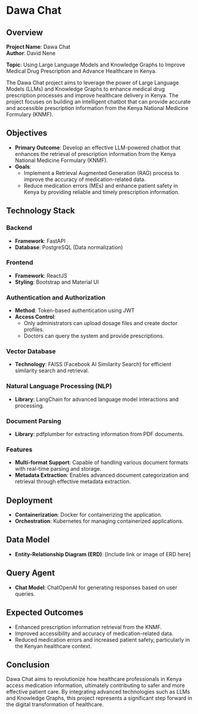 # Dawa Chat

## Overview

**Project Name**: Dawa Chat  
**Author**: David Nene  

**Topic**: Using Large Language Models and Knowledge Graphs to Improve Medical Drug Prescription and Advance Healthcare in Kenya.

The Dawa Chat project aims to leverage the power of Large Language Models (LLMs) and Knowledge Graphs to enhance medical drug prescription processes and improve healthcare delivery in Kenya. The project focuses on building an intelligent chatbot that can provide accurate and accessible prescription information from the Kenya National Medicine Formulary (KNMF).

## Objectives

- **Primary Outcome**: Develop an effective LLM-powered chatbot that enhances the retrieval of prescription information from the Kenya National Medicine Formulary (KNMF).
- **Goals**:
  - Implement a Retrieval Augmented Generation (RAG) process to improve the accuracy of medication-related data.
  - Reduce medication errors (MEs) and enhance patient safety in Kenya by providing reliable and timely prescription information.

## Technology Stack

### Backend
- **Framework**: FastAPI
- **Database**: PostgreSQL (Data normalization)

### Frontend
- **Framework**: ReactJS
- **Styling**: Bootstrap and Material UI

### Authentication and Authorization
- **Method**: Token-based authentication using JWT
- **Access Control**:
  - Only administrators can upload dosage files and create doctor profiles.
  - Doctors can query the system and provide prescriptions.

### Vector Database
- **Technology**: FAISS (Facebook AI Similarity Search) for efficient similarity search and retrieval.

### Natural Language Processing (NLP)
- **Library**: LangChain for advanced language model interactions and processing.

### Document Parsing
- **Library**: pdfplumber for extracting information from PDF documents.

### Features
- **Multi-format Support**: Capable of handling various document formats with real-time parsing and storage.
- **Metadata Extraction**: Enables advanced document categorization and retrieval through effective metadata extraction.

## Deployment

- **Containerization**: Docker for containerizing the application.
- **Orchestration**: Kubernetes for managing containerized applications.

## Data Model

- **Entity-Relationship Diagram (ERD)**: [Include link or image of ERD here]
  
## Query Agent
- **Chat Model**: ChatOpenAI for generating responses based on user queries.

## Expected Outcomes
- Enhanced prescription information retrieval from the KNMF.
- Improved accessibility and accuracy of medication-related data.
- Reduced medication errors and increased patient safety, particularly in the Kenyan healthcare context.

## Conclusion
Dawa Chat aims to revolutionize how healthcare professionals in Kenya access medication information, ultimately contributing to safer and more effective patient care. By integrating advanced technologies such as LLMs and Knowledge Graphs, this project represents a significant step forward in the digital transformation of healthcare.